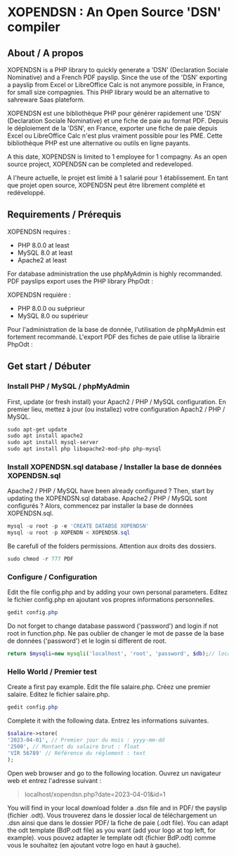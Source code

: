 # XOPENDSN : An Open Source 'DSN' compiler

## About / A propos

XOPENDSN is a PHP library to quickly generate a 'DSN' (Declaration Sociale Nominative) and a French PDF payslip. Since the use of the 'DSN' exporting a payslip from Excel or LibreOffice Calc is not anymore possible, in France, for small size compagnies. This PHP library would be an alternative to sahreware Saas plateform.   

XOPENDSN est une bibliothèque PHP pour générer rapidement une 'DSN' (Declaration Sociale Nominative) et une fiche de paie au format PDF. Depuis le déploiement de la 'DSN', en France, exporter une fiche de paie depuis Excel ou LibreOffice Calc n'est plus vraiment possible pour les PME. Cette bibliothèque PHP est une alternative ou outils en ligne payants.

A this date, XOPENDSN is limited to 1 employee for 1 compagny. As an open source project, XOPENDSN can be completed and redeveloped. 

A l'heure actuelle, le projet est limité à 1 salarié pour 1 établissement. En tant que projet open source, XOPENDSN peut être librement complété et redéveloppé. 


## Requirements / Prérequis

XOPENDSN requires : 
- PHP 8.0.0 at least 
- MySQL 8.0 at least
- Apache2 at least

For database administration the use phpMyAdmin is highly recommanded.  PDF payslips export uses the PHP library PhpOdt :

XOPENDSN requière : 
- PHP 8.0.0 ou suéprieur 
- MySQL 8.0 ou supérieur

Pour l'administration de la base de donnée, l'utilisation de phpMyAdmin est fortement recommandé. L'export PDF des fiches de paie utilise la librairie PhpOdt :

## Get start / Débuter

### Install PHP / MySQL / phpMyAdmin 

First, update (or fresh install) your Apach2 / PHP / MySQL configuration. 
En premier lieu, mettez à jour (ou installez) votre configuration Apach2 / PHP / MySQL. 

````powershell
sudo apt-get update
sudo apt install apache2
sudo apt install mysql-server
sudo apt install php libapache2-mod-php php-mysql
````
### Install XOPENDSN.sql database / Installer la base de données XOPENDSN.sql
  
Apache2 / PHP / MySQL have been already configured ? Then, start by updating the XOPENDSN.sql database. 
Apache2 / PHP / MySQL sont configurés ? Alors, commencez par installer la base de données XOPENDSN.sql.

````powershell
mysql -u root -p -e 'CREATE DATABSE XOPENDSN'
mysql -u root -p XOPENDN < XOPENDSN.sql
````

Be carefull of the folders permissions. Attention aux droits des dossiers.   

````powershell
sudo chmod -r 777 PDF
````

### Configure / Configuration

Edit the file config.php and by adding your own personal parameters. Editez le fichier config.php en ajoutant vos propres informations personnelles.  

````powershell
gedit config.php
````

Do not forget to change database password ('password') and login if not root in function.php. Ne pas oublier de changer le mot de passe de la base de données ('password') et le login si different de root.

````php
return $mysqli=new mysqli('localhost', 'root', 'password', $db);// local
````
  
### Hello World / Premier test

Create a first pay example. Edit the file salaire.php. 
Créez une premier salaire. Editez le fichier salaire.php. 

````powershell
gedit config.php
````
Complete it with the following data. Entrez les informations suivantes. 

````php
$salaire->store(
'2023-04-01', // Premier jour du mois : yyyy-mm-dd 
'2500', // Montant du salaire brut : float
'VIR 56789' // Référence du réglement : text
);
````

Open web browser and go to the following location. Ouvrez un navigateur web et entrez l'adresse suivant :

> localhost/xopendsn.php?date=2023-04-01&id=1

You will find in your local download folder a .dsn file and in PDF/ the payslip (fichier .odt). Vous trouverez dans le dossier local de téléchargement un .dsn ainsi que dans le dossier PDF/ la fiche de paie (.odt file). You can adapt the odt template (BdP.odt file) as you want (add your logo at top left, for example). vous pouvez adapter le template odt (fichier BdP.odt) comme vous le souhaitez (en ajoutant votre logo en haut à gauche). 
